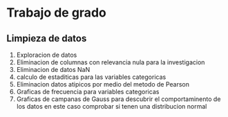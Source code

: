 # Trabajo de grado
## Limpieza de datos
<ol>
<li>Exploracion de datos</li>
<li>Eliminacion de columnas con relevancia nula para la investigacion</li>
<li>Eliminacion de datos NaN</li>
<li>calculo de estaditicas para las variables categoricas</li>
<li>Eliminacion datos atipicos por medio del metodo de Pearson</li>
<li>Graficas de frecuencia para variables categoricas </li>
<li>Graficas de campanas de Gauss para descubrir el comportaminento de los datos en este caso comprobar si tenen una distribucion normal </li>
</ol>
